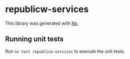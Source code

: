 # republicw-services

This library was generated with [Nx](https://nx.dev).

## Running unit tests

Run `nx test republicw-services` to execute the unit tests.
